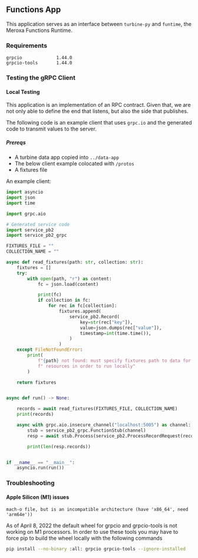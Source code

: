 ## Functions App
This application serves as an interface between `turbine-py` and `funtime`, the Meroxa Functions Runtime.

### Requirements 
```pycon
grpcio             1.44.0
grpcio-tools       1.44.0
```

### Testing the gRPC Client
#### Local Testing
This application is an implementation of an RPC contract. Given that, we are not only able to define the end that listens, but also the side that publishes. 

The following code is an example client that uses `grpc.io` and the generated code to transmit values to the server. 

##### Prereqs
- A turbine data app copied into `../data-app`
- The below client example colocated with `/protos`
- A fixtures file

An example client: 
```python
import asyncio
import json
import time

import grpc.aio

# Generated service code
import service_pb2
import service_pb2_grpc

FIXTURES_FILE = ""
COLLECTION_NAME = ""

async def read_fixtures(path: str, collection: str):
    fixtures = []
    try:
        with open(path, "r") as content:
            fc = json.load(content)

            print(fc)
            if collection in fc:
                for rec in fc[collection]:
                    fixtures.append(
                        service_pb2.Record(
                            key=str(rec["key"]),
                            value=json.dumps(rec["value"]),
                            timestamp=int(time.time()),
                        )
                    )
    except FileNotFoundError:
        print(
            f"{path} not found: must specify fixtures path to data for source"
            f" resources in order to run locally"
        )

    return fixtures


async def run() -> None:

    records = await read_fixtures(FIXTURES_FILE, COLLECTION_NAME)
    print(records)

    async with grpc.aio.insecure_channel("localhost:5005") as channel:
        stub = service_pb2_grpc.FunctionStub(channel)
        resp = await stub.Process(service_pb2.ProcessRecordRequest(records=records))

        print(len(resp.records))


if __name__ == "__main__":
    asyncio.run(run())

```


### Troubleshooting

#### Apple Silicon (M1) issues
```mach-o file, but is an incompatible architecture (have 'x86_64', need 'arm64e'))```

As of April 8, 2022 the default wheel for grpcio and grpcio-tools is not working on M1 processors. In order to use these tools you may have to force pip to build the wheel locally with the following commands

```bash
pip install --no-binary :all: grpcio grpcio-tools --ignore-installed
```